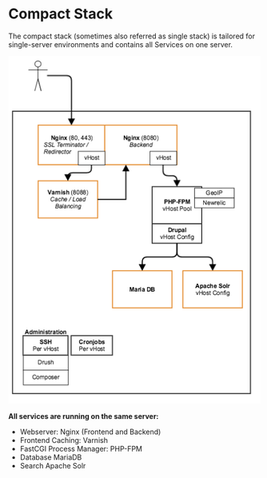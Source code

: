 # Compact Stack

The compact stack (sometimes also referred as single stack) is tailored for single-server environments and contains all Services on one server.

![Schematic overview compact stack](compact.png)


**All services are running on the same server:**

* Webserver: Nginx (Frontend and Backend)
* Frontend Caching: Varnish  
* FastCGI Process Manager: PHP-FPM
* Database MariaDB
* Search Apache Solr
